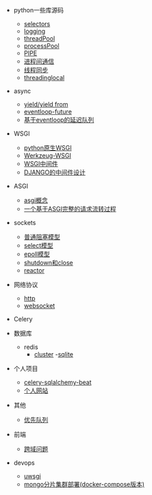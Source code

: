 - python一些库源码
    - [selectors](/python/selectors_/selectors.md)
    - [logging](/python/logging_/note.md)
    - [threadPool](/pool/threadPool.md)
    - [processPool](/pool/_processPool.md)
    - [PIPE](/pool/Pipe.md)
    - [进程间通信](/pool/%E8%BF%9B%E7%A8%8B%E9%97%B4%E9%80%9A%E4%BF%A1.md)
    - [线程同步](/pool/threadingSync.md)
    - [threadinglocal](/pool/_threadlocal.md)
- async
    - [yield/yield from](/aysnc_/python-yield.md)
    - [eventloop-future](/aysnc_/eventloop-futures.md)
    - [基于eventloop的延迟队列](/aysnc_/%E5%9F%BA%E4%BA%8Eeventloop%E7%9A%84%E5%BB%B6%E8%BF%9F%E9%98%9F%E5%88%97.md)

- WSGI
    - [python原生WSGI](/WSGI/1-python%E5%8E%9F%E7%94%9F%E7%9A%84wsgi%E6%A8%A1%E5%9D%97.md)
    - [Werkzeug-WSGI](/WSGI/2-Werkzeug-WSGI.md)
    - [WSGI中间件](/WSGI/3-WSGI-middleware.md)
    - [DJANGO的中间件设计](/WSGI/django-middleware.md)

- ASGI  
    - [asgi概念](/ASGI/python%E8%87%AA%E5%B8%A6Asgi.md)
    - [一个基于ASGI完整的请求流转过程](/ASGI/%E4%B8%80%E4%B8%AA%E5%AE%8C%E6%95%B4ASGI%E8%AF%B7%E6%B1%82%E8%BF%87%E7%A8%8B.md)


- sockets
    - [普通阻塞模型](/sockets/%E6%99%AE%E9%80%9A%E9%98%BB%E5%A1%9E.md)
    - [select模型](/sockets/select%E6%A8%A1%E5%9E%8B.md)
    - [epoll模型](/sockets/epoll%E6%A8%A1%E5%9E%8B.md)
    - [shutdown和close](/sockets/shutdown%E5%92%8Cclose.md)
    - [reactor](/sockets/reactor.md)

    
- 网络协议
    - [http](/protocal/http/http.md)
    - [websocket](/protocal/websocket/ws.md)



- Celery

- 数据库
    - redis
        - [cluster](/redis/cluster.md)
    -[sqlite](/database/Q%26ARecord/sqlite.md)

- 个人项目
   - [celery-sqlalchemy-beat](/project/sa-celery-beat.md)
   - [个人网站](/project/site.md)

- 其他
    - [优先队列](/python/_heap/优先队列.md) 

- 前端  
    - [跨域问题](/front/cors.md)

- devops
    - [uwsgi](/devops/uwsgi/uwsgi.md)
    - [mongo分片集群部署(docker-compose版本)](/database/mongodb/cluster.md)

